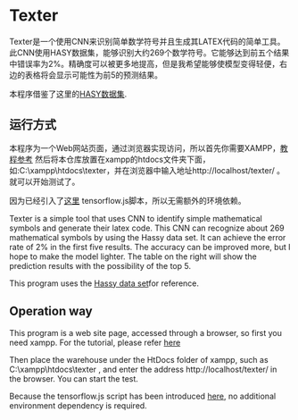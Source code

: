 # Texter

Texter是一个使用CNN来识别简单数学符号并且生成其LATEX代码的简单工具。此CNN使用HASY数据集，能够识别大约269个数学符号。它能够达到前五个结果中错误率为2%。精确度可以被更多地提高，但是我希望能够使模型变得轻便，右边的表格将会显示可能性为前5的预测结果。

本程序借鉴了这里的[HASY数据集](https://github.com/MartinThoma/HASY).

## 运行方式

本程序为一个Web网站页面，通过浏览器实现访问，所以首先你需要XAMPP，[教程参考](https://jingyan.baidu.com/article/e73e26c093db4b24acb6a76a.html)
然后将本仓库放置在xampp的htdocs文件夹下面，如:C:\xampp\htdocs\texter，并在浏览器中输入地址http://localhost/texter/ 。就可以开始测试了。

因为已经引入了[这里](https://cdn.jsdelivr.net/npm/@tensorflow/tfjs@0.10.0) tensorflow.js脚本，所以无需额外的环境依赖。

Texter is a simple tool that uses CNN to identify simple mathematical symbols and generate their latex code. This CNN can recognize about 269 mathematical symbols by using the Hassy data set. It can achieve the error rate of 2% in the first five results. The accuracy can be improved more, but I hope to make the model lighter. The table on the right will show the prediction results with the possibility of the top 5.

This program uses the [Hassy data set](https://github.com/martinthoma/hassy)for reference.

## Operation way

This program is a web site page, accessed through a browser, so first you need xampp. For the tutorial, please refer [here](https://jingyan.baidu.com/article/e73e26c093db4b24acb6a76a.html)

Then place the warehouse under the HtDocs folder of xampp, such as C:\xampp\htdocs\texter , and enter the address http://localhost/texter/ in the browser. You can start the test.

Because the tensorflow.js script has been introduced [here](https://cdn.jsdelivr.net/npm/@tensorflow/tfjs@0.10.0), no additional environment dependency is required.